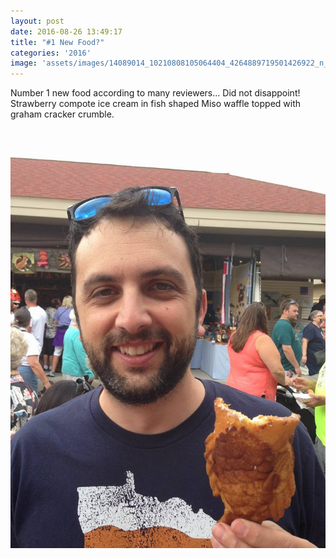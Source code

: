 ```yaml
---
layout: post
date: 2016-08-26 13:49:17
title: "#1 New Food?"
categories: '2016'
image: 'assets/images/14089014_10210808105064404_4264889719501426922_n_10210808105064404.jpg'
---
```


Number 1 new food according to many reviewers... Did not disappoint! Strawberry compote ice cream in fish shaped Miso waffle topped with graham cracker crumble.

[![image](/assets/images/14089014_10210808105064404_4264889719501426922_n_10210808105064404.jpg)](/assets/images/14089014_10210808105064404_4264889719501426922_n_10210808105064404.jpg)

